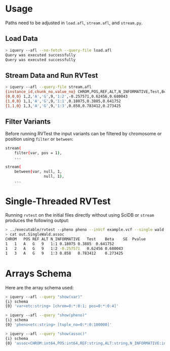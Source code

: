 # Usage

Paths need to be adjusted in `load.afl`, `stream.afl`, and `stream.py`.

## Load Data

```bash
> iquery --afl --no-fetch --query-file load.afl
Query was executed successfully
Query was executed successfully
```

## Stream Data and Run RVTest

```bash
> iquery --afl --query-file stream.afl
{instance_id,chunk_no,value_no} CHROM,POS,REF,ALT,N_INFORMATIVE,Test,Beta,SE,Pvalue
{0,0,0} 1,2,'A','G',9,'1:2',-0.257571,0.62456,0.680043
{1,0,0} 1,1,'A','G',9,'1:1',0.18075,0.3885,0.641752
{1,1,0} 1,3,'A','G',9,'1:3',0.858,0.783412,0.273425
```

## Filter Variants

Before running RVTest the input variants can be filtered by chromosome or position using `filter` or `between`:

```bash
stream(
    filter(var, pos = 1),
    ...
```

```bash
stream(
    between(var, null, 1,
                 null, 1),
    ...
```

# Single-Threaded RVTest

Running `rvtest` on the initial files directly without using SciDB or
`stream` produces the following output:

```bash
> ../executable/rvtest --pheno pheno --inVcf example.vcf --single wald --out out
> cat out.SingleWald.assoc
CHROM	POS	REF	ALT	N_INFORMATIVE	Test	Beta	SE	Pvalue
1	1	A	G	9	1:1	0.18075	0.3885	0.641752
1	2	A	G	9	1:2	-0.257571	0.62456	0.680043
1	3	A	G	9	1:3	0.858	0.783412	0.273425
```

# Arrays Schema

Here are the array schema used:

```bash
> iquery --afl --query "show(var)"
{i} schema
{0} 'var<etc:string> [chrom=0:*:0:1; pos=0:*:0:4]'
```

```bash
> iquery --afl --query "show(pheno)"
{i} schema
{0} 'pheno<etc:string> [tuple_no=0:*:0:100000]'
```

```bash
> iquery --afl --query "show(assoc)"
{i} schema
{0} 'assoc<CHROM:int64,POS:int64,REF:string,ALT:string,N_INFORMATIVE:int64,Test:string,Beta:double,SE:double,Pvalue:double> [instance_id=0:1:0:1; chunk_no=0:*:0:1; value_no=0:*:0:1073741824]'
```
